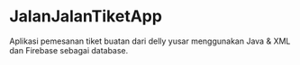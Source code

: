 # JalanJalanTiketApp
Aplikasi pemesanan tiket buatan dari delly yusar menggunakan Java &amp; XML  dan Firebase sebagai database.
